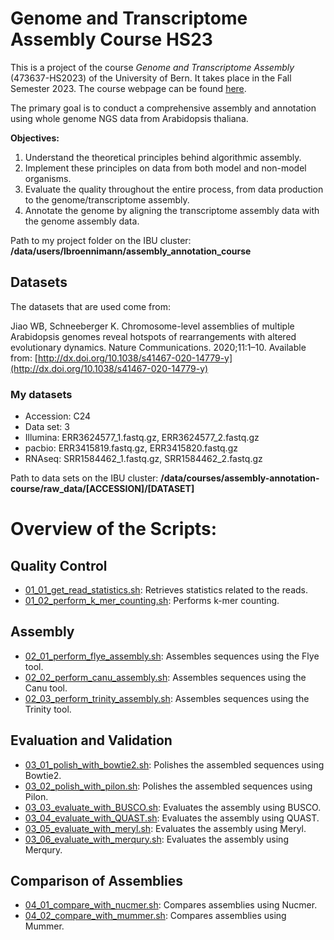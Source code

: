 # Genome and Transcriptome Assembly Course HS23

This is a project of the course *Genome and Transcriptome Assembly* (473637-HS2023) of the University of Bern. It takes place in the Fall Semester 2023. The course webpage can be found [here](https://docs.pages.bioinformatics.unibe.ch/assembly-annotation-course/).

The primary goal is to conduct a comprehensive assembly and annotation using whole genome NGS data from Arabidopsis thaliana.

**Objectives:**
1) Understand the theoretical principles behind algorithmic assembly.
2) Implement these principles on data from both model and non-model organisms.
3) Evaluate the quality throughout the entire process, from data production to the genome/transcriptome assembly.
4) Annotate the genome by aligning the transcriptome assembly data with the genome assembly data.


Path to my project folder on the IBU cluster: **/data/users/lbroennimann/assembly_annotation_course**

## Datasets

The datasets that are used come from:

Jiao WB, Schneeberger K. Chromosome-level assemblies of multiple Arabidopsis genomes reveal hotspots of rearrangements with altered evolutionary dynamics. Nature Communications. 2020;11:1–10. Available from: [http://dx.doi.org/10.1038/s41467-020-14779-y](http://dx.doi.org/10.1038/s41467-020-14779-y)

### My datasets

* Accession: C24
* Data set: 3
* Illumina: ERR3624577_1.fastq.gz, ERR3624577_2.fastq.gz
* pacbio: ERR3415819.fastq.gz, ERR3415820.fastq.gz
* RNAseq: SRR1584462_1.fastq.gz, SRR1584462_2.fastq.gz

Path to data sets on the IBU cluster: **/data/courses/assembly-annotation-course/raw_data/[ACCESSION]/[DATASET]**

# Overview of the Scripts:

## Quality Control
- [01_01_get_read_statistics.sh](https://github.com/leaBroe/assembly_annotation_course/blob/master/01_01_get_read_statistics.sh): Retrieves statistics related to the reads.
- [01_02_perform_k_mer_counting.sh](https://github.com/leaBroe/assembly_annotation_course/blob/master/01_02_perform_k_mer_counting.sh): Performs k-mer counting.

## Assembly
- [02_01_perform_flye_assembly.sh](https://github.com/leaBroe/assembly_annotation_course/blob/master/02_01_perform_flye_assembly.sh): Assembles sequences using the Flye tool.
- [02_02_perform_canu_assembly.sh](https://github.com/leaBroe/assembly_annotation_course/blob/master/02_02_perform_canu_assembly.sh): Assembles sequences using the Canu tool.
- [02_03_perform_trinity_assembly.sh](https://github.com/leaBroe/assembly_annotation_course/blob/master/02_03_perform_trinity_assembly.sh): Assembles sequences using the Trinity tool.

## Evaluation and Validation
- [03_01_polish_with_bowtie2.sh](https://github.com/leaBroe/assembly_annotation_course/blob/master/03_01_polish_with_bowtie2.sh): Polishes the assembled sequences using Bowtie2.
- [03_02_polish_with_pilon.sh](https://github.com/leaBroe/assembly_annotation_course/blob/master/03_02_polish_with_pilon.sh): Polishes the assembled sequences using Pilon.
- [03_03_evaluate_with_BUSCO.sh](https://github.com/leaBroe/assembly_annotation_course/blob/master/03_03_evaluate_with_BUSCO.sh): Evaluates the assembly using BUSCO.
- [03_04_evaluate_with_QUAST.sh](https://github.com/leaBroe/assembly_annotation_course/blob/master/03_04_evaluate_with_QUAST.sh): Evaluates the assembly using QUAST.
- [03_05_evaluate_with_meryl.sh](https://github.com/leaBroe/assembly_annotation_course/blob/master/03_05_evaluate_with_meryl.sh): Evaluates the assembly using Meryl.
- [03_06_evaluate_with_merqury.sh](https://github.com/leaBroe/assembly_annotation_course/blob/master/03_06_evaluate_with_merqury.sh): Evaluates the assembly using Merqury.

## Comparison of Assemblies
- [04_01_compare_with_nucmer.sh](https://github.com/leaBroe/assembly_annotation_course/blob/master/04_01_compare_with_nucmer.sh): Compares assemblies using Nucmer.
- [04_02_compare_with_mummer.sh](https://github.com/leaBroe/assembly_annotation_course/blob/master/04_02_compare_with_mummer.sh): Compares assemblies using Mummer.

